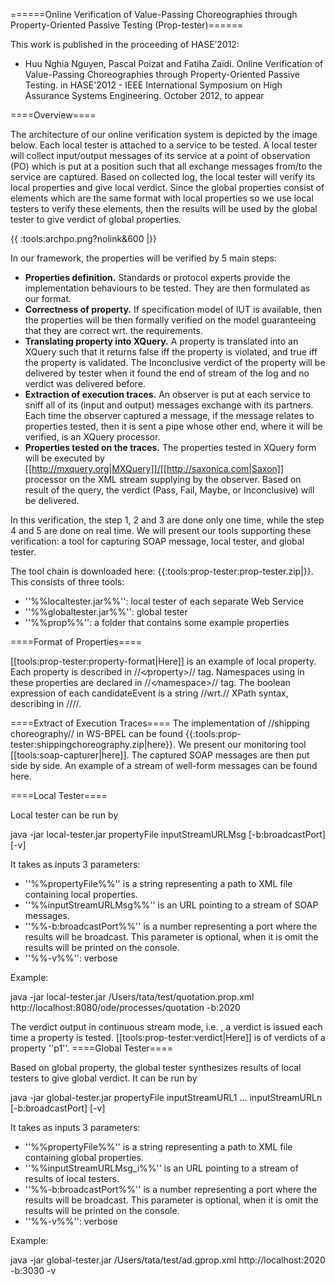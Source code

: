 
======Online Verification of Value-Passing Choreographies through Property-Oriented Passive Testing (Prop-tester)======

This work is published in the proceeding of HASE’2012:

- Huu Nghia Nguyen, Pascal Poizat and Fatiha Zaïdi. Online Verification of Value-Passing Choreographies through Property-Oriented Passive Testing. in HASE'2012 - IEEE International Symposium on High Assurance Systems Engineering. October 2012, to appear


====Overview====

The architecture of our online verification system is depicted by the image below. Each local tester is attached to a service to be tested. A local tester will collect input/output messages of its service at a point of observation (PO) which is put at a position such that all exchange messages from/to the service are captured. Based on collected log, the local tester will verify its local properties and give local verdict. Since the global properties consist of elements which are the same format with local properties so we use local testers to verify these elements, then the results will be used by the global tester to give verdict of global properties.

{{ :tools:archpo.png?nolink&600 |}}

In our framework, the properties will be verified by 5 main steps:

- **Properties definition.** Standards or protocol experts provide the implementation behaviours to be tested. They are then formulated as our format.
- **Correctness of property.** If specification model of IUT is available, then the properties will be then formally verified on the model guaranteeing that they are correct wrt.  the requirements.
- **Translating property into XQuery.** A property is translated into an XQuery such that it returns false iff the property is violated, and true iff the property is validated. The Inconclusive verdict of the property will be delivered by tester when it found the end of stream of the log and no verdict was delivered before.
- **Extraction of execution traces.** An observer is put at each service to sniff all of its (input and output) messages exchange with its partners. Each time the observer captured a message, if the message relates to properties tested, then it is sent a pipe whose other end, where it will be verified, is an XQuery processor.
- **Properties tested on the traces.** The properties tested in XQuery form will be executed by [[http://mxquery.org|MXQuery]]/[[http://saxonica.com|Saxon]] processor on the XML stream supplying by the observer. Based on result of the query, the verdict (Pass, Fail, Maybe, or Inconclusive) will be delivered.

In this verification, the step 1, 2 and 3 are done only one time, while the step 4 and 5 are done on real time. We will present our tools supporting these verification: a tool for capturing SOAP message, local tester, and global tester.

The tool chain is downloaded here: {{:tools:prop-tester:prop-tester.zip|}}. This consists of three tools:

- ''%%localtester.jar%%'': local tester of each separate Web Service
- ''%%globaltester.jar%%'': global tester
- ''%%prop%%'': a folder that contains some example properties

====Format of Properties====

[[tools:prop-tester:property-format|Here]] is an example of local property. Each property is described in //<property><∕property>// tag. Namespaces using in these properties are declared in //<namespace><∕namespace>// tag. The boolean expression of each candidateEvent is a string //wrt.//  XPath syntax, describing in //<predicate></predicate>//. 

====Extract of Execution Traces====
The implementation of //shipping choreography// in WS-BPEL can be found {{:tools:prop-tester:shippingchoreography.zip|here}}.
We present our monitoring tool [[tools:soap-capturer|here]]. The captured SOAP messages are then put side by side. An example of a stream of well-form messages can be found here.

====Local Tester====

Local tester can be run by

java -jar local-tester.jar propertyFile inputStreamURLMsg [-b:broadcastPort] [-v]

It takes as inputs 3 parameters:

* ''%%propertyFile%%'' is a string representing a path to XML file containing local properties.
* ''%%inputStreamURLMsg%%'' is an URL pointing to a stream of SOAP messages.
* ''%%-b:broadcastPort%%'' is a number representing a port where the results will be broadcast. This parameter is optional, when it is omit the results will be printed on the console.
* ''%%-v%%'': verbose

Example:

java -jar local-tester.jar /Users/tata/test/quotation.prop.xml http://localhost:8080/ode/processes/quotation -b:2020

The verdict output in continuous stream mode, i.e. , a verdict is issued each time a property is tested.  [[tools:prop-tester:verdict|Here]] is of verdicts of a property ''p1''.
====Global Tester====

Based on global property, the global tester synthesizes results of local testers to give global verdict. It can be run by

java -jar global-tester.jar propertyFile inputStreamURL1 … inputStreamURLn  [-b:broadcastPort] [-v]

It takes as inputs 3 parameters:

* ''%%propertyFile%%'' is a string representing a path to XML file containing global properties.
* ''%%inputStreamURLMsg_i%%'' is an URL pointing to a stream of results of local testers.
* ''%%-b:broadcastPort%%'' is a number representing a port where the results will be broadcast. This parameter is optional, when it is omit the results will be printed on the console.
* ''%%-v%%'': verbose

Example:

java -jar global-tester.jar /Users/tata/test/ad.gprop.xml http://localhost:2020 -b:3030 -v
